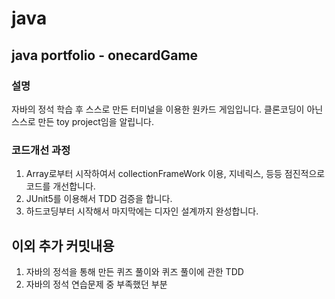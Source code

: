 # java
## java portfolio - onecardGame

### 설명
자바의 정석 학습 후 스스로 만든 터미널을 이용한 원카드 게임입니다.
클론코딩이 아닌 스스로 만든 toy project임을 알립니다.
    
      
### 코드개선 과정
1. Array로부터 시작하여서 collectionFrameWork 이용, 지네릭스, 등등 점진적으로 코드를 개선합니다.  
2. JUnit5를 이용해서 TDD 검증을 합니다.  
3. 하드코딩부터 시작해서 마지막에는 디자인 설계까지 완성합니다.  
  
  
## 이외 추가 커밋내용
1. 자바의 정석을 통해 만든 퀴즈 풀이와 퀴즈 풀이에 관한 TDD
2. 자바의 정석 연습문제 중 부족했던 부분
